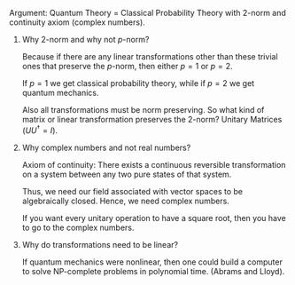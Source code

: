 Argument: Quantum Theory $=$ Classical Probability Theory with $2$-norm and continuity axiom (complex numbers).

1. Why $2$-norm and why not $p$-norm?
    
    Because if there are any linear transformations other than these trivial ones that preserve the $p$-norm, then either $p = 1$ or $p=2$. 
    
    If $p=1$ we get classical probability theory, while if $p =2$ we get quantum mechanics.
    
    Also all transformations must be norm preserving. So what kind of matrix or linear transformation preserves the $2$-norm? Unitary Matrices $(UU^\dagger = I)$.
    
2. Why complex numbers and not real numbers?
    
    Axiom of continuity: There exists a continuous reversible transformation on a system between any two pure states of that system.
    
    Thus, we need our field associated with vector spaces to be algebraically closed. Hence, we need complex numbers.
    
    If you want every unitary operation to have a square root, then you have to go to the complex numbers.
    
3. Why do transformations need to be linear?
    
    If quantum mechanics were nonlinear, then one could build a computer to solve NP-complete problems in polynomial time. (Abrams and Lloyd).